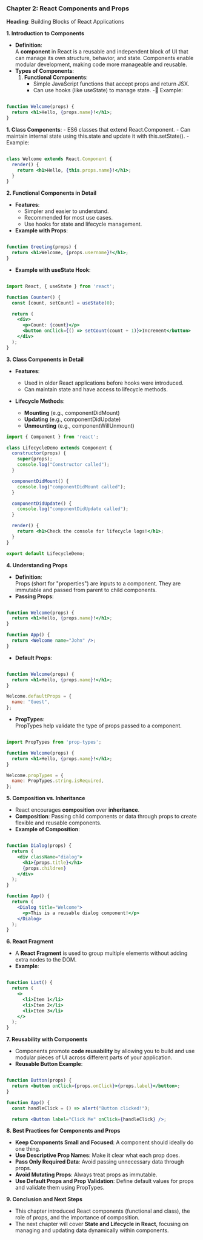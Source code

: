 ### Chapter 2: ****React Components and Props****

**Heading**: Building Blocks of React Applications

**1\. Introduction to Components**

- **Definition**:  
    A **component** in React is a reusable and independent block of UI that can manage its own structure, behavior, and state. Components enable modular development, making code more manageable and reusable.
- **Types of Components**:
    1. **Functional Components**:
        - Simple JavaScript functions that accept props and return JSX.
        - Can use hooks (like useState) to manage state.
        -	Example:
```jsx

function Welcome(props) {
  return <h1>Hello, {props.name}!</h1>;
}

```

  **1. Class Components**:
        - ES6 classes that extend React.Component.
        - Can maintain internal state using this.state and update it with this.setState().
        - Example:

```jsx

class Welcome extends React.Component {
  render() {
    return <h1>Hello, {this.props.name}!</h1>;
  }
}
```

**2\. Functional Components in Detail**

- **Features**:
  - Simpler and easier to understand.
  - Recommended for most use cases.
  - Use hooks for state and lifecycle management.
- **Example with Props**:

```jsx

function Greeting(props) {
  return <h1>Welcome, {props.username}!</h1>;
}
```

- **Example with useState Hook**:

```jsx

import React, { useState } from 'react';

function Counter() {
  const [count, setCount] = useState(0);

  return (
    <div>
      <p>Count: {count}</p>
      <button onClick={() => setCount(count + 1)}>Increment</button>
    </div>
  );
}
```

**3\. Class Components in Detail**

- **Features**:
  - Used in older React applications before hooks were introduced.
  - Can maintain state and have access to lifecycle methods.

- **Lifecycle Methods**:
  - **Mounting** (e.g., componentDidMount)
  - **Updating** (e.g., componentDidUpdate)
  - **Unmounting** (e.g., componentWillUnmount)
```jsx
import { Component } from 'react';

class LifecycleDemo extends Component {
  constructor(props) {
    super(props);
    console.log("Constructor called");
  }

  componentDidMount() {
    console.log("componentDidMount called");
  }

  componentDidUpdate() {
    console.log("componentDidUpdate called");
  }

  render() {
    return <h1>Check the console for lifecycle logs!</h1>;
  }
}

export default LifecycleDemo;
```

**4\. Understanding Props**

- **Definition**:  
    Props (short for "properties") are inputs to a component. They are immutable and passed from parent to child components.
- **Passing Props**:

```jsx

function Welcome(props) {
  return <h1>Hello, {props.name}!</h1>;
}

function App() {
  return <Welcome name="John" />;
}
```

- **Default Props**:

```jsx

function Welcome(props) {
  return <h1>Hello, {props.name}!</h1>;
}

Welcome.defaultProps = {
  name: "Guest",
};
```
- **PropTypes**:  
    PropTypes help validate the type of props passed to a component.

```jsx

import PropTypes from 'prop-types';

function Welcome(props) {
  return <h1>Hello, {props.name}!</h1>;
}

Welcome.propTypes = {
  name: PropTypes.string.isRequired,
};
```

**5\. Composition vs. Inheritance**

- React encourages **composition** over **inheritance**.
- **Composition**: Passing child components or data through props to create flexible and reusable components.
- **Example of Composition**:

```jsx

function Dialog(props) {
  return (
    <div className="dialog">
      <h1>{props.title}</h1>
      {props.children}
    </div>
  );
}

function App() {
  return (
    <Dialog title="Welcome">
      <p>This is a reusable dialog component!</p>
    </Dialog>
  );
}
```
**6\. React Fragment**

- A **React Fragment** is used to group multiple elements without adding extra nodes to the DOM.
- **Example**:

```jsx

function List() {
  return (
    <>
      <li>Item 1</li>
      <li>Item 2</li>
      <li>Item 3</li>
    </>
  );
}
```
**7\. Reusability with Components**

- Components promote **code reusability** by allowing you to build and use modular pieces of UI across different parts of your application.
- **Reusable Button Example**:

```jsx

function Button(props) {
  return <button onClick={props.onClick}>{props.label}</button>;
}

function App() {
  const handleClick = () => alert("Button clicked!");

  return <Button label="Click Me" onClick={handleClick} />;
```
**8\. Best Practices for Components and Props**

- **Keep Components Small and Focused**: A component should ideally do one thing.
- **Use Descriptive Prop Names**: Make it clear what each prop does.
- **Pass Only Required Data**: Avoid passing unnecessary data through props.
- **Avoid Mutating Props**: Always treat props as immutable.
- **Use Default Props and Prop Validation**: Define default values for props and validate them using PropTypes.

**9\. Conclusion and Next Steps**

- This chapter introduced React components (functional and class), the role of props, and the importance of composition.
- The next chapter will cover **State and Lifecycle in React**, focusing on managing and updating data dynamically within components.
